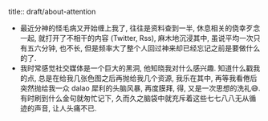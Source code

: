 title:: draft/about-attention

- 最近分神的怪毛病又开始缠上我了, 往往是资料查到一半, 休息相关的侥幸歹念一起, 就打开了不相干的内容  (Twitter, Rss), 麻木地沉浸其中, 虽说平均一次只有五六分钟, 也不长, 但是频率大了整个人回过神来却已经忘记之前是要做什么的了.
- 我时常感觉社交媒体是一个巨大的黑洞, 他知晓我对什么感兴趣. 知道什么戳我的点, 总是在给我几张色图之后再抛给我几个资源, 我乐在其中, 再等我看倦后突然抛给我一众 dalao 犀利的头脑风暴, 再度膜拜, 得, 又是一次思想的洗礼😅. 有时刷到什么金句就匆忙记下, 久而久之脑袋中就充斥着这些七七八八无从循迹的声音, 让人头痛不已.